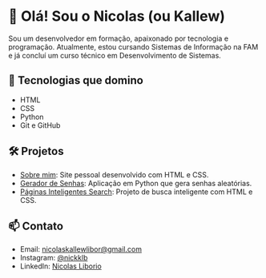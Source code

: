 # 👋 Olá! Sou o Nicolas (ou Kallew)

Sou um desenvolvedor em formação, apaixonado por tecnologia e programação. Atualmente, estou cursando Sistemas de Informação na FAM e já concluí um curso técnico em Desenvolvimento de Sistemas.

## 🚀 Tecnologias que domino

- HTML
- CSS
- Python
- Git e GitHub

## 🛠️ Projetos

- [Sobre mim](https://kallew123.github.io/Sobre-mim/): Site pessoal desenvolvido com HTML e CSS.
- [Gerador de Senhas](https://github.com/kallew123/Gerador-de-senhas): Aplicação em Python que gera senhas aleatórias.
- [Páginas Inteligentes Search](https://kallew123.github.io/Google/): Projeto de busca inteligente com HTML e CSS.

## 📫 Contato

- Email: nicolaskallewlibor@gmail.com
- Instagram: [@nickklb](https://www.instagram.com/nickklb/)
- LinkedIn: [Nicolas Liborio](https://www.linkedin.com/in/nicolas-liborio/)
